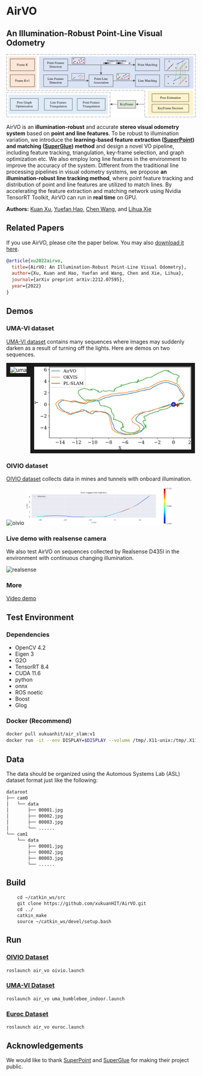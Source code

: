 # AirVO
## An Illumination-Robust Point-Line Visual Odometry

 <img src="images/pipeline.jpg" width = "800" alt="pipeline" />

AirVO is an **illumination-robust** and accurate **stereo visual odometry system** based on **point and line features**. To be robust to illumination variation, we introduce the **learning-based feature extraction ([SuperPoint](https://github.com/magicleap/SuperPointPretrainedNetwork)) and matching ([SuperGlue](https://github.com/magicleap/SuperGluePretrainedNetwork)) method** and design a novel VO pipeline, including feature tracking, triangulation, key-frame selection, and graph optimization etc. We also employ long line features in the environment to improve the accuracy of the system. Different from the traditional line processing pipelines in visual odometry systems, we propose **an illumination-robust line tracking method**, where point feature tracking and distribution of point and line features are utilized to match lines. By accelerating the feature extraction and matching network using Nvidia TensorRT Toolkit, AirVO can run in **real time** on GPU.

**Authors:** [Kuan Xu](https://github.com/xukuanHIT), [Yuefan Hao](https://github.com/yuefanhao), [Chen Wang](https://chenwang.site/), and [Lihua Xie](https://personal.ntu.edu.sg/elhxie/)


## Related Papers

If you use AirVO, please cite the paper below. You may also [download it here](https://arxiv.org/abs/2212.07595).

```bibtex
@article{xu2022airvo,
  title={AirVO: An Illumination-Robust Point-Line Visual Odometry},
  author={Xu, Kuan and Hao, Yuefan and Wang, Chen and Xie, Lihua},
  journal={arXiv preprint arXiv:2212.07595},
  year={2022}
}
```


## Demos

### UMA-VI dataset
[UMA-VI dataset](http://mapir.isa.uma.es/mapirwebsite/?p=2108) contains many sequences where images may suddenly darken as a result of turning off the lights. Here are demos on two sequences.

<img src="images/demo_uma.gif" height = "200" alt="uma" border="10" /><img src="images/uma_traj.png" height = "220" alt="uma_traj" align="top" border="10" />

### OIVIO dataset
[OIVIO dataset](https://arpg.github.io/oivio/) collects data in mines and tunnels with onboard illumination.

<img src="images/demo_oivio.gif" height = "200" alt="oivio" /> <img src="images/oivio_traj.png" height = "100" alt="oivio_traj" />


### Live demo with realsense camera
We also test AirVO on sequences collected by Realsense D435I in the environment with continuous changing illumination. 

<img src="images/demo_realsense.gif" width = "539" height = "211" alt="realsense" />

### More
[Video demo](https://www.youtube.com/watch?v=ZBggy5syysY)


## Test Environment
### Dependencies
* OpenCV 4.2
* Eigen 3
* G2O
* TensorRT 8.4
* CUDA 11.6
* python
* onnx
* ROS noetic
* Boost
* Glog


### Docker (Recommend)
```bash
docker pull xukuanhit/air_slam:v1
docker run -it --env DISPLAY=$DISPLAY --volume /tmp/.X11-unix:/tmp/.X11-unix --privileged --runtime nvidia --gpus all --volume ${PWD}:/workspace --workdir /workspace --name air_slam xukuanhit/air_slam:v1 /bin/bash
```

## Data
The data should be organized using the Automous Systems Lab (ASL) dataset format just like the following:

```
dataroot
├── cam0
│   └── data
│       ├── 00001.jpg
│       ├── 00002.jpg
│       ├── 00003.jpg
│       └── ......
└── cam1
    └── data
        ├── 00001.jpg
        ├── 00002.jpg
        ├── 00003.jpg
        └── ......
```

## Build
```
    cd ~/catkin_ws/src
    git clone https://github.com/xukuanHIT/AirVO.git
    cd ../
    catkin_make
    source ~/catkin_ws/devel/setup.bash
```

## Run 

### [OIVIO Dataset](https://arpg.github.io/oivio/)
```
roslaunch air_vo oivio.launch 
```

### [UMA-VI Dataset](http://mapir.isa.uma.es/mapirwebsite/?p=2108)
```
roslaunch air_vo uma_bumblebee_indoor.launch 
```

### [Euroc Dataset](https://projects.asl.ethz.ch/datasets/doku.php?id=kmavvisualinertialdatasets)
```
roslaunch air_vo euroc.launch 
```

## Acknowledgements
We would like to thank [SuperPoint](https://github.com/magicleap/SuperPointPretrainedNetwork) and [SuperGlue](https://github.com/magicleap/SuperGluePretrainedNetwork) for making their project public.